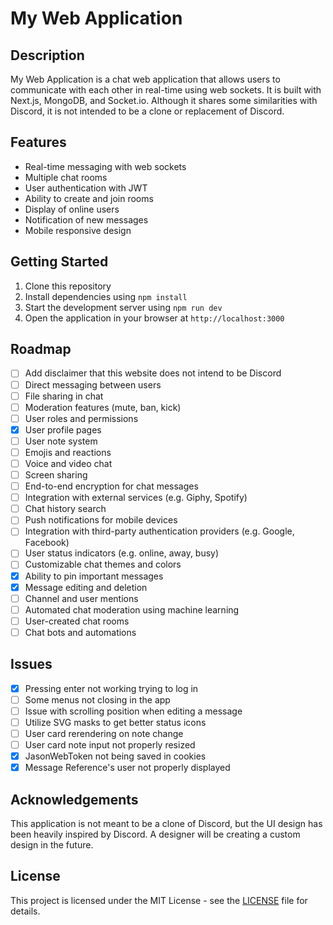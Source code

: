 # My Web Application

## Description
My Web Application is a chat web application that allows users to communicate with each other in real-time using web sockets. It is built with Next.js, MongoDB, and Socket.io. Although it shares some similarities with Discord, it is not intended to be a clone or replacement of Discord.

## Features
- Real-time messaging with web sockets
- Multiple chat rooms
- User authentication with JWT
- Ability to create and join rooms
- Display of online users
- Notification of new messages
- Mobile responsive design

## Getting Started
1. Clone this repository
2. Install dependencies using `npm install`
3. Start the development server using `npm run dev`
4. Open the application in your browser at `http://localhost:3000`

## Roadmap

- [ ] Add disclaimer that this website does not intend to be Discord
- [ ] Direct messaging between users
- [ ] File sharing in chat
- [ ] Moderation features (mute, ban, kick)
- [ ] User roles and permissions
- [X] User profile pages
- [ ] User note system
- [ ] Emojis and reactions
- [ ] Voice and video chat
- [ ] Screen sharing
- [ ] End-to-end encryption for chat messages
- [ ] Integration with external services (e.g. Giphy, Spotify)
- [ ] Chat history search
- [ ] Push notifications for mobile devices
- [ ] Integration with third-party authentication providers (e.g. Google, Facebook)
- [ ] User status indicators (e.g. online, away, busy)
- [ ] Customizable chat themes and colors
- [X] Ability to pin important messages
- [X] Message editing and deletion
- [ ] Channel and user mentions
- [ ] Automated chat moderation using machine learning
- [ ] User-created chat rooms
- [ ] Chat bots and automations

## Issues

- [X] Pressing enter not working trying to log in
- [ ] Some menus not closing in the app
- [ ] Issue with scrolling position when editing a message
- [ ] Utilize SVG masks to get better status icons
- [ ] User card rerendering on note change
- [ ] User card note input not properly resized
- [X] JasonWebToken not being saved in cookies
- [X] Message Reference's user not properly displayed
  
## Acknowledgements
This application is not meant to be a clone of Discord, but the UI design has been heavily inspired by Discord. A designer will be creating a custom design in the future.

## License
This project is licensed under the MIT License - see the [LICENSE](LICENSE) file for details.
